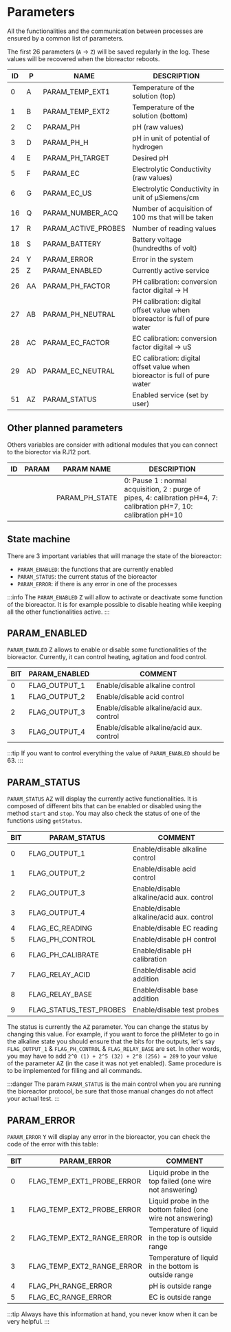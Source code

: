 # Parameters

All the functionalities and the communication between processes are ensured by a common list of parameters.

The first 26 parameters (`A` -> `Z`) will be saved regularly in the log. These values will be recovered when the bioreactor reboots.

| ID  | P   | NAME                | DESCRIPTION                                                                |
| --- | --- | ------------------- | -------------------------------------------------------------------------- |
| 0   | A   | PARAM_TEMP_EXT1     | Temperature of the solution (top)                                          |
| 1   | B   | PARAM_TEMP_EXT2     | Temperature of the solution (bottom)                                       |
| 2   | C   | PARAM_PH            | pH (raw values)                                                            |
| 3   | D   | PARAM_PH_H          | pH in unit of potential of hydrogen                                        |
| 4   | E   | PARAM_PH_TARGET     | Desired pH                                                                 |
| 5   | F   | PARAM_EC            | Electrolytic Conductivity (raw values)                                     |
| 6   | G   | PARAM_EC_US         | Electrolytic Conductivity in unit of &mu;Siemens/cm                           |
| 16  | Q   | PARAM_NUMBER_ACQ    | Number of acquisition of 100 ms that will be taken                         |
| 17  | R   | PARAM_ACTIVE_PROBES | Number of reading values                                                   |
| 18  | S   | PARAM_BATTERY       | Battery voltage (hundredths of volt)                                       |
| 24  | Y   | PARAM_ERROR         | Error in the system                                                        |
| 25  | Z   | PARAM_ENABLED       | Currently active service                                                   |
| 26  | AA  | PARAM_PH_FACTOR     | PH calibration: conversion factor digital -> H                             |
| 27  | AB  | PARAM_PH_NEUTRAL    | PH calibration: digital offset value when bioreactor is full of pure water |
| 28  | AC  | PARAM_EC_FACTOR     | EC calibration: conversion factor digital -> uS                            |
| 29  | AD  | PARAM_EC_NEUTRAL    | EC calibration: digital offset value when bioreactor is full of pure water |
| 51  | AZ  | PARAM_STATUS        | Enabled service (set by user)                                              |

## Other planned parameters

Others variables are consider with aditional modules that you can connect to the biorector via RJ12 port.

| ID  | PARAM | PARAM NAME     | DESCRIPTION                                                                                                          |
| --- | ----- | -------------- | -------------------------------------------------------------------------------------------------------------------- |
|     |       | PARAM_PH_STATE | 0: Pause 1 : normal acquisition, 2 : purge of pipes, 4: calibration pH=4, 7: calibration pH=7, 10: calibration pH=10 |

## State machine

There are 3 important variables that will manage the state of the bioreactor:

- `PARAM_ENABLED`: the functions that are currently enabled
- `PARAM_STATUS`: the current status of the bioreactor
- `PARAM_ERROR`: if there is any error in one of the processes

:::info
The `PARAM_ENABLED` <kbd>Z</kbd> will allow to activate or deactivate some function of the bioreactor. It is for example possible to disable heating while keeping all the other functionalities active.
:::

## PARAM_ENABLED

`PARAM_ENABLED` <kbd>Z</kbd> allows to enable or disable some functionalities of the bioreactor. Currently, it can control heating, agitation and food control.

| BIT | PARAM_ENABLED | COMMENT                                   |
| --- | ------------- | ----------------------------------------- |
| 0   | FLAG_OUTPUT_1 | Enable/disable alkaline control           |
| 1   | FLAG_OUTPUT_2 | Enable/disable acid control               |
| 2   | FLAG_OUTPUT_3 | Enable/disable alkaline/acid aux. control |
| 3   | FLAG_OUTPUT_4 | Enable/disable alkaline/acid aux. control |

:::tip
If you want to control everything the value of `PARAM_ENABLED` should be 63.
:::

## PARAM_STATUS

`PARAM_STATUS` <kbd>AZ</kbd> will display the currently active functionalities. It is composed of different bits that can be enabled or disabled using the method `start` and `stop`. You may also check the status of one of the functions using `getStatus`.

| BIT | PARAM_STATUS            | COMMENT                                   |
| --- | ----------------------- | ----------------------------------------- |
| 0   | FLAG_OUTPUT_1           | Enable/disable alkaline control           |
| 1   | FLAG_OUTPUT_2           | Enable/disable acid control               |
| 2   | FLAG_OUTPUT_3           | Enable/disable alkaline/acid aux. control |
| 3   | FLAG_OUTPUT_4           | Enable/disable alkaline/acid aux. control |
| 4   | FLAG_EC_READING         | Enable/disable EC reading                 |
| 5   | FLAG_PH_CONTROL         | Enable/disable pH control                 |
| 6   | FLAG_PH_CALIBRATE       | Enable/disable pH calibration             |
| 7   | FLAG_RELAY_ACID         | Enable/disable acid addition              |
| 8   | FLAG_RELAY_BASE         | Enable/disable base addition              |
| 9   | FLAG_STATUS_TEST_PROBES | Enable/disable test probes                |

The status is currently the <kbd>AZ</kbd> parameter. You can change the status by changing this value. For example, if you want to force the pHMeter to go in the alkaline state you should ensure that the bits for the outputs, let's say `FLAG_OUTPUT_1` & `FLAG_PH_CONTROL` & `FLAG_RELAY_BASE` are set. In other words, you may have to add `2^0 (1) + 2^5 (32) + 2^8 (256) = 289` to your value of the parameter <kbd>AZ</kbd> (in the case it was not yet enabled). Same procedure is to be implemented for filling and all commands.

:::danger
The param `PARAM_STATUS` is the main control when you are running the bioreactor protocol, be sure that those manual changes do not affect your actual test.
:::

## PARAM_ERROR

`PARAM_ERROR` <kbd>Y</kbd> will display any error in the bioreactor, you can check the code of the error with this table:

| BIT | PARAM_ERROR                | COMMENT                                                    |
| --- | -------------------------- | ---------------------------------------------------------- |
| 0   | FLAG_TEMP_EXT1_PROBE_ERROR | Liquid probe in the top failed (one wire not answering)    |
| 1   | FLAG_TEMP_EXT2_PROBE_ERROR | Liquid probe in the bottom failed (one wire not answering) |
| 2   | FLAG_TEMP_EXT2_RANGE_ERROR | Temperature of liquid in the top is outside range          |
| 3   | FLAG_TEMP_EXT2_RANGE_ERROR | Temperature of liquid in the bottom is outside range       |
| 4   | FLAG_PH_RANGE_ERROR        | pH is outside range                                        |
| 5   | FLAG_EC_RANGE_ERROR        | EC is outside range                                        |

:::tip
Always have this information at hand, you never know when it can be very helpful.
:::
